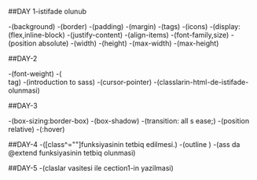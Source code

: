 ##DAY 1-istifade olunub 

 -(background)
 -(border)
 -(padding)
 -(margin)
 -(tags)
 -(icons)
 -(display:(flex,inline-block)
 -(justify-content)
 -(align-items)
 -(font-family,size)
 -(position absolute)
 -(width)
 -(height)
 -(max-width)
 -(max-height)

 ##DAY-2

 -(font-weight)
 -(<br> tag)
 -(introduction to sass)
 -(cursor-pointer)
 -(classlarin-html-de-istifade-olunmasi)


##DAY-3

 -(box-sizing:border-box)
 -(box-shadow)
 -(transition: all s ease;)
 -(position relative)
 -(:hover)
 
 ##DAY-4
-([class^=""]funksiyasinin tetbiq edilmesi.)
-(outline )
-(ass da @extend funksiyasinin tetbiq olunmasi)

##DAY-5
-(claslar vasitesi ile cection1-in yazilmasi)